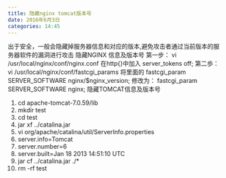 ```yaml
---
title: 隐藏nginx tomcat版本号
date: 2016年6月3日
categories: 14:45
---
```

 
出于安全，一般会隐藏掉服务器信息和对应的版本,避免攻击者通过当前版本的服务器软件的漏洞进行攻击
隐藏NGINX 信息及版本号
第一步：
vi /usr/local/nginx/conf/nginx.conf
在http{}中加入
server_tokens off;
第二歩：
vi /usr/local/nginx/conf/fastcgi_params
将里面的
fastcgi_param SERVER_SOFTWARE nginx/$nginx_version;
修改为：
fastcgi_param SERVER_SOFTWARE nginx;
隐藏TOMCAT信息及版本号
1. cd apache-tomcat-7.0.59/lib
2. mkdir test
3. cd test
4. jar xf ../catalina.jar
5. vi org/apache/catalina/util/ServerInfo.properties
6. server.info=Tomcat
7. server.number=6
8. server.built=Jan 18 2013 14:51:10 UTC
9. jar cf ../catalina.jar ./*
10. rm -rf test
